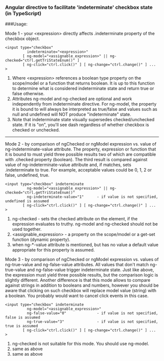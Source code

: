 ### Angular directive to facilitate 'indeterminate' checkbox state (in TypeScript)

###Usage:

 Mode 1 - your \<expression\> directly affects .indeterminate property of the checkbox object.

```
<input type="checkbox"
          indeterminate="<expression>"
        [ ng-model="<assignable_expression>" || ng-checked="ctrl.getTriStateEnum()" ]
        [ ng-click="ctrl.click()" ] [ ng-change="ctrl.change()" ] ... >
```
 1. Where \<expression\> references a boolean type property on the scope/model or a function that returns boolean.
    It is up to this function to determine what is considered indeterminate state and return true or false otherwise.
 2. Attributes ng-model and ng-checked are optional and work independently from indeterminate directive.
    For ng-model, the property it is bound to will always be interpreted as true/false and values such as null and
    undefined will NOT produce "indeterminate" state.
 3. Note that indeterminate state visually supersedes checked/unchecked state. If it is "on", you'll see dash regardless
    of whether checkbox is checked or unchecked.

---

 Mode 2 - by comparison of ngChecked or ngModel expression vs. value of ng-indeterminate-value attribute.
          The property, expression or function that it is bound to must yield three possible results two of which
          are compatible with .checked property (boolean). The third result is compared against value of
          ng-indeterminate-value attribute and, if matches, sets .indeterminate to true.
          For example, acceptable values could be 0, 1, 2 or false, undefined, true.
```
<input type="checkbox" indeterminate
          ng-model="<assignable_expression>" || ng-checked="ctrl.getTriStateEnum()"
          ng-indeterminate-value="1"      - if value is not specified, undefined is assumed
        [ ng-click="ctrl.click()" ] [ ng-change="ctrl.change()" ] ... >
```

 1. ng-checked - sets the checked attribute on the element, if the expression evaluates to truthy.
    ng-model and ng-checked should not be used together.
 2. \<assignable_expression\> - a property on the scope/model or a get-set function (dynamic property).
 3. when ng-*-value attribute is mentioned, but has no value a default value appropriate for this property is assumed.

 Mode 3 - by comparison of ngChecked or ngModel expression vs. values of ng-true-value and ng-false-value attributes.
          All values that don't match ng-true-value and ng-false-value trigger indeterminate state.
          Just like above, the expression must yield three possible results, but the comparison logic is slightly
          different. Another difference is that this mode allows to compare against strings in addition to booleans
          and numbers, however you should be aware that clicking on such checkbox will replace model value (string)
          with a boolean. You probably would want to cancel click events in this case.

```
<input type="checkbox" indeterminate
          ng-model="<assignable_expression>"
          ng-false-value="0"              - if value is not specified, false is assumed
          ng-true-value="3"               - if value is not specified, true is assumed
        [ ng-click="ctrl.click()" ] [ ng-change="ctrl.change()" ] ... >
```

 1. ng-checked is not suitable for this mode. You should use ng-model.
 2. same as above
 3. same as above
 